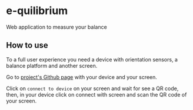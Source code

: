 # e-quilibrium

Web application to measure your balance

## How to use

To a full user experience you need a device with orientation sensors, a balance platform and another screen.

Go to [project's Github page](https://adantoscano.github.io/e-quilibrium/) with your device and your screen.

Click on `connect to device` on your screen and wait for see a QR code, then, in your device click on connect with screen and scan the QR code of your screen.
